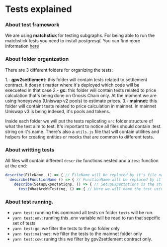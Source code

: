 # Tests explained

### About test framework

We are using **matchstick** for testing subgraphs. For being able to run the matchstick tests you need to install *postgresql*. You can find more information [here](https://thegraph.com/docs/en/developing/unit-testing-framework/)

### About folder organization
 
There are 3 different folders for organizing the tests:

1.- **gpv2settlement:** this folder will contain tests related to settlement contract. It doesn't matter where it's deployed which code will be execueted in that case
2.- **gc:** this folder will contain tests related to price calculation that's being done on Gnosis Chain only. At the moment we are using honeyswap (Uniswap v2 pools) to estimate prices.
3.- **mainnet:** this folder will containt tests related to price calculation in mainnet. In mainnet Uniswap v3 is being indexed, it's pools and tokens.

Inside each folder we will put the tests replicating `src` folder structure of what the test aim to test. 
It's important to notice all files should contain .test. string on it's name.
There's also a `utils.js` file that will contain utilities and helpers for creating entities or mocks that are common to different tests.

### About writting tests

All files will contain different `describe` functions nested and a `test` function at the end:

``` Javascript
describe(FileName, () => { // FileName will be replaced by it's file name
  describe(FunctionName () => { // FunctionName will be replaced by it's function name
    describe(SetupExpectations, () => { // SetupExpectations is the stage we need to build to make possible the test to run
      test(WhatAreWeTesting, () => { // Here we will name the test using what's the result we are waiting after test is executed.
```

### About test running.

- `yarn test`: running this command all tests on folder `tests` will be run. 
- `yarn test:env`: running this .env variable will be read to run that sepcific set of tests
- `yarn test:gc`:  we filter the tests to the gc folder only
- `yarn test:mainnet`: we filter the tests to the mainnet folder only
- `yarn test:cow`: runing this we filter by gpv2settlement contract only.

